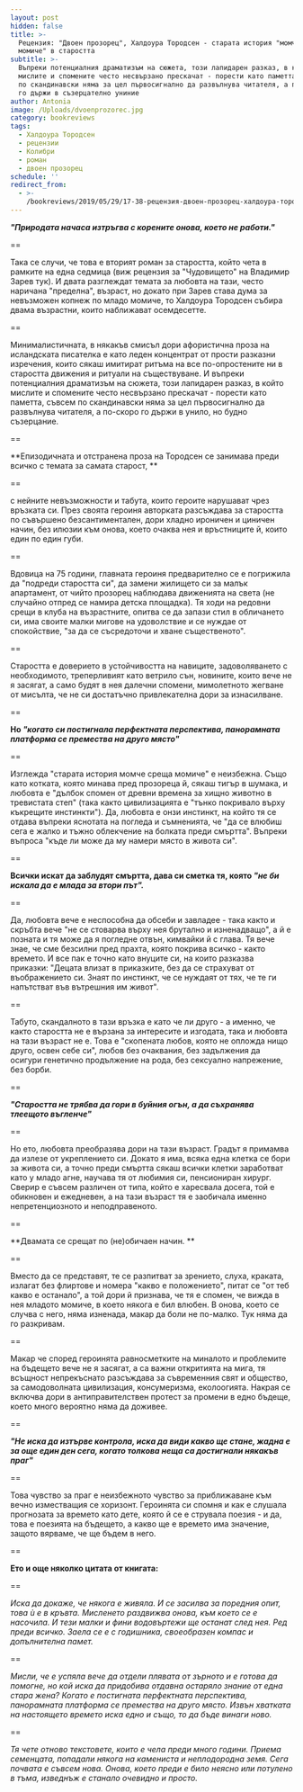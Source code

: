 ```yaml
---
layout: post
hidden: false
title: >-
  Рецензия: "Двоен прозорец", Халдоура Тородсен - старата история "момче среща
  момиче" в старостта
subtitle: >-
  Въпреки потенциалния драматизъм на сюжета, този лапидарен разказ, в който
  мислите и спомените често несвързано прескачат - порести като паметта, съвсем
  по скандинавски няма за цел първосигнално да развълнува читателя, а по-скоро
  го държи в съзерцателно униние
author: Antonia
image: /Uploads/dvoenprozorec.jpg
category: bookreviews
tags:
  - Халдоура Тородсен
  - рецензии
  - Колибри
  - роман
  - двоен прозорец
schedule: ''
redirect_from:
  - >-
    /bookreviews/2019/05/29/17-38-рецензия-двоен-прозорец-халдоура-тородсен
---
```

**_"Природата начаса изтръгва с корените онова, което не работи."_**

\==

Така се случи, че това е вторият роман за старостта, който чета в рамките на една седмица (виж рецензия за "Чудовището" на Владимир Зарев тук). И двата разглеждат темата за любовта на тази, често наричана "пределна", възраст, но докато при Зарев става дума за невъзможен копнеж по младо момиче, то Халдоура Тородсен събира двама възрастни, които наближават осемдесетте. 

\==

Минималистичната, в някакъв смисъл дори афористична проза на исландската писателка е като леден концентрат от прости разказни изречения, които сякаш имитират ритъма на все по-опростените ни в старостта движения и ритуали на съществуване. И въпреки потенциалния драматизъм на сюжета, този лапидарен разказ, в който мислите и спомените често несвързано прескачат - порести като паметта, съвсем по скандинавски няма за цел първосигнално да развълнува читателя, а по-скоро го държи в унило, но будно съзерцание.

\==

**Епизодичната и отстранена проза на Тородсен се занимава преди всичко с темата за самата старост, **

\==

с нейните невъзможности и табута, които героите нарушават чрез връзката си. През своята героиня авторката разсъждава за старостта по съвършено безсантиментален, дори хладно ироничен и циничен начин, без илюзии към онова, което очаква нея и връстниците й, които един по един губи. 

\==

Вдовица на 75 години, главната героиня предварително се е погрижила да "подреди старостта си", да замени жилището си за малък апартамент, от чийто прозорец наблюдава движенията на света (не случайно отпред се намира детска площадка). Тя ходи на редовни срещи в клуба на възрастните, опитва се да запази стил в обличането си, има своите малки мигове на удоволствие и се нуждае от спокойствие, "за да се съсредоточи и хване същественото". 

\==

Старостта е доверието в устойчивостта на навиците, задоволяването с необходимото, треперливият като ветрило сън, новините, които вече не я засягат, а само будят в нея далечни спомени, мимолетното жегване от мисълта, че не си достатъчно привлекателна дори за изнасилване. 

\==

**Но _"когато си постигнала перфектната перспектива, панорамната платформа се премества на друго място"_**

\==

Изглежда "старата история момче среща момиче" е неизбежна. Също като котката, която минава пред прозореца й, сякаш тигър в шумака, и любовта е "дълбок спомен от древни времена за хищно животно в тревистата степ" (така както цивилизацията е "тънко покривало върху къкрещите инстинкти"). Да, любовта е онзи инстинкт, на който тя се отдава въпреки яснотата на погледа и съмненията, че "да се влюбиш сега е жалко и тъжно облекчение на болката преди смъртта". Въпреки въпроса "къде ли може да му намери място в живота си". 

\==

**Всички искат да заблудят смъртта, дава си сметка тя, която _"не би искала да е млада за втори път"._**

\==

Да, любовта вече е неспособна да обсеби и завладее - така както и скръбта вече "не се стоварва върху нея брутално и изненадващо", а й е позната и тя може да я погледне отвън, кимвайки й с глава. Тя вече знае, че сме безсилни пред прахта, която покрива всичко - както времето. И все пак е точно като внуците си, на които разказва приказки: "Децата влизат в приказките, без да се страхуват от въображението си. Знаят по инстинкт, че се нуждаят от тях, че те ги напътстват във вътрешния им живот". 

\==

Табуто, скандалното в тази връзка е като че ли друго - а именно, че както старостта не е вързана за интересите и изгодата, така и любовта на тази възраст не е. Това е "скопената любов, която не опложда нищо друго, освен себе си", любов без очаквания, без задължения да осигури генетично продължение на рода, без сексуално напрежение, без борби. 

\==

**_"Старостта не трябва да гори в буйния огън, а да съхранява тлеещото въгленче"_**

\==

Но ето, любовта преобразява дори на тази възраст. Градът я примамва да излезе от укреплението си. Докато я има, всяка една клетка се бори за живота си, а точно преди смъртта сякаш всички клетки заработват като у младо агне, научава тя от любимия си, пенсиониран хирург. Сверир е съвсем различен от типа, който е харесвала досега, той е обикновен и ежедневен, а на тази възраст тя е заобичала именно непретенциозното и неподправеното.

\==

**Двамата се срещат по (не)обичаен начин. **

\==

Вместо да се представят, те се разпитват за зрението, слуха, краката, излагат без флиртове и номера "какво е положението", питат се "от теб какво е останало", а той дори й признава, че тя е спомен, че вижда в нея младото момиче, в което някога е бил влюбен. В онова, което се случва с него, няма изненада, макар да боли не по-малко. Тук няма да го разкривам.

\==

Макар че според героинята равносметките на миналото и проблемите на бъдещето вече не я засягат, а са важни откритията на мига, тя всъщност непрекъснато разсъждава за съвременния свят и общество, за самодоволната цивилизация, консумеризма, еколоогията. Накрая се включва дори в антиправителствен протест за промени в едно бъдеще, което много вероятно няма да доживее. 

\==

**_"Не иска да изтърве контрола, иска да види какво ще стане, жадна е за още един ден сега, когато толкова неща са достигнали някакъв праг"_**

\==

Това чувство за праг е неизбежното чувство за приближаване към вечно изместващия се хоризонт. Героинята си спомня и как е слушала прогнозата за времето като дете, която й се е струвала поезия - и да, това е поезията на бъдещето, а какво ще е времето има значение, защото вярваме, че ще бъдем в него. 

\==

**Ето и още няколко цитата от книгата:**

\==

_Иска да докаже, че някога е живяла. И се засилва за поредния опит, това ù е в кръвта. Мисленето раздвижва онова, към което се е насочила. И тези малки и фини водовъртежи ще останат след нея. Ред преди всичко. Заела се е с годишника, своеобразен компас и допълнителна памет._

\==

_Мисли, че е успяла вече да отдели плявата от зърното и е готова да помогне, но кой иска да придобива отдавна остаряло знание от една стара жена? Когато е постигната перфектната перспектива, панорамната платформа се премества на друго място. Извън хватката на настоящето времето иска едно и също, то да бъде винаги ново._

\==

_Тя чете отново текстовете, които е чела преди много години. Приема семенцата, попадали някога на камениста и неплодородна земя. Сега почвата е съвсем нова. Онова, което преди е било неясно или потулено в тъма, изведнъж е станало очевидно и просто._
